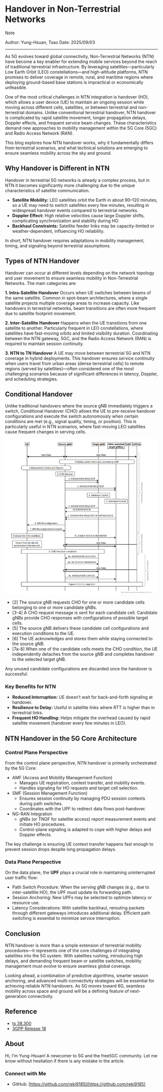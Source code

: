 # Handover in Non-Terrestrial Networks
>[!NOTE]
> Author: Yung-Hsuan, Tsao
> Date: 2025/09/03
---

As 5G evolves toward global connectivity, Non-Terrestrial Networks (NTN) have become a key enabler for extending mobile services beyond the reach of traditional terrestrial infrastructure. By leveraging satellites—particularly Low Earth Orbit (LEO) constellations—and high-altitude platforms, NTN promises to deliver coverage in remote, rural, and maritime regions where deploying ground-based base stations is impractical or economically unfeasible.

One of the most critical challenges in NTN integration is handover (HO), which allows a user device (UE) to maintain an ongoing session while moving across different cells, satellites, or between terrestrial and non-terrestrial domains. Unlike conventional terrestrial handover, NTN handover is complicated by rapid satellite movement, longer propagation delays, Doppler effects, and frequent service beam changes. These characteristics demand new approaches to mobility management within the 5G Core (5GC) and Radio Access Network (RAN).

This blog explores how NTN handover works, why it fundamentally differs from terrestrial scenarios, and what technical solutions are emerging to ensure seamless mobility across the sky and ground.

## Why Handover is Different in NTN

Handover in terrestrial 5G networks is already a complex process, but in NTN it becomes significantly more challenging due to the unique characteristics of satellite communication.

- **Satellite Mobility:** LEO satellites orbit the Earth in about 90–120 minutes, so a UE may need to switch satellites every few minutes, resulting in widespread handover events compared to terrestrial networks.
- **Doppler Effect:** High relative velocities cause large Doppler shifts, complicating synchronization and stability during HO.
- **Backhaul Constraints:** Satellite feeder links may be capacity-limited or weather-dependent, influencing HO reliability.

In short, NTN handover requires adaptations in mobility management, timing, and signaling beyond terrestrial assumptions.

## Types of NTN Handover

Handover can occur at different levels depending on the network topology and user movement to ensure seamless mobility in Non-Terrestrial Networks. The main categories are:

**1. Intra-Satellite Handover**
Occurs when UE switches between beams of the same satellite. Common in spot-beam architectures, where a single satellite projects multiple coverage areas to increase capacity. Like handovers in terrestrial networks, beam transitions are often more frequent due to satellite footprint movement.

**2. Inter-Satellite Handover**
Happens when the UE transitions from one satellite to another. Particularly frequent in LEO constellations, where satellites have fast-moving orbits and limited visibility duration. Coordinating between the NTN gateway, 5GC, and the Radio Access Network (RAN) is required to maintain session continuity.

**3. NTN to TN Handover**
A UE may move between terrestrial 5G and NTN coverage in hybrid deployments. This handover ensures service continuity when users travel from urban areas (dense terrestrial cells) to remote regions (served by satellites)—often considered one of the most challenging scenarios because of significant differences in latency, Doppler, and scheduling strategies.

## Conditional Handover

Unlike traditional handovers where the source gNB immediately triggers a switch, Conditional Handover (CHO) allows the UE to pre-receive handover configurations and execute the switch autonomously when certain conditions are met (e.g., signal quality, timing, or position). This is particularly useful in NTN scenarios, where fast-moving LEO satellites cause frequent changes in serving cells.

![cho](./cho_flow.png)

- [2] The source gNB requests CHO for one or more candidate cells belonging to one or more candidate gNBs.
- [3-4] A CHO request message is sent for each candidate cell. Candidate gNBs provide CHO responses with configurations of possible target cells.
- [5] The source gNB delivers these candidate cell configurations and execution conditions to the UE.
- [6] The UE acknowledges and stores them while staying connected to the source gNB.
- [7a-8] When one of the candidate cells meets the CHO condition, the UE independently detaches from the source gNB and completes handover to the selected target gNB.

Any unused candidate configurations are discarded once the handover is successful.

### Key Benefits for NTN

- **Reduced Interruption:** UE doesn’t wait for back-and-forth signaling at handover.
- **Resilience to Delay:** Useful in satellite links where RTT is higher than in terrestrial links.
- **Frequent HO Handling:** Helps mitigate the overhead caused by rapid satellite movement (handover every few minutes in LEO).

## NTN Handover in the 5G Core Architecture

### Control Plane Perspective

From the control plane perspective, NTN handover is primarily orchestrated by the 5G Core:

- AMF (Access and Mobility Management Function)
    - Manages UE registration, context transfer, and mobility events.
    - Handles signaling for HO requests and target cell selection.
- SMF (Session Management Function)
    - Ensures session continuity by managing PDU session contexts during path switches.
    - Coordinates with the UPF to redirect data flows post-handover.
- NG-RAN Integration
    - gNBs (or TNGF for satellite access) report measurement events and initiate HO procedures.
    - Control-plane signaling is adapted to cope with higher delays and Doppler effects.

The key challenge is ensuring UE context transfer happens fast enough to prevent session drops despite long propagation delays.

### Data Plane Perspective

On the data plane, the **UPF** plays a crucial role in maintaining uninterrupted user traffic flow:

- Path Switch Procedure: When the serving gNB changes (e.g., due to inter-satellite HO), the UPF must update its forwarding path.
- Session Anchoring: New UPFs may be selected to optimize latency or resource use.
- Latency Considerations: With satellite backhaul, rerouting packets through different gateways introduces additional delay. Efficient path switching is essential to minimize service interruption.

## Conclusion

NTN handover is more than a simple extension of terrestrial mobility procedures—it represents one of the core challenges of integrating satellites into the 5G system. With satellites rushing, introducing high delays, and demanding frequent beam or satellite switches, mobility management must evolve to ensure seamless global coverage.

Looking ahead, a combination of predictive algorithms, smarter session anchoring, and advanced multi-connectivity strategies will be essential for achieving reliable NTN handovers. As 5G moves toward 6G, seamless mobility across space and ground will be a defining feature of next-generation connectivity.

## Reference

- [ts 38.300](https://www.etsi.org/deliver/etsi_ts/138300_138399/138300/18.01.00_60/ts_138300v180100p.pdf)
- [3GPP Release 18](https://www.3gpp.org/specifications-technologies/releases/release-18)


## About
Hi, I'm Yung-Hsuan! A newcomer to 5G and the free5GC community. Let me know without hesitation if there is any mistake in the article.

### Connect with Me

- GitHub: [https://github.com/reki9185](https://github.com/reki9185)